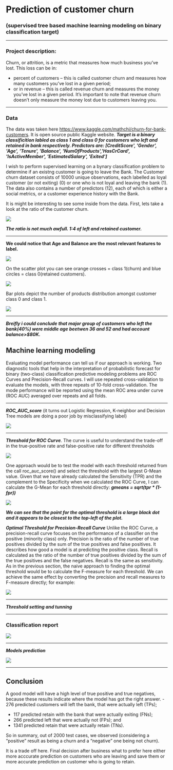 # Prediction of customer churn
### (supervised tree based machine learning modeling on binary classification target) 

---

### Project description:
Churn, or attrition, is a metric that measures how much business you’ve lost. This loss can be in:
- percent of customers – this is called customer churn and measures how many customers you’ve lost in a given period;
- or in revenue – this is called revenue churn and measures the money you’ve lost in a given period. It’s important to note that revenue churn doesn’t only measure the money lost due to customers leaving you. 

---

### Data

The data was taken here https://www.kaggle.com/mathchi/churn-for-bank-customers. It is open source public Kaggle website.
***Target is a binary classificition labled as class 1 and class 0 for customers who left and retained in bank respectively. Predictors are: [CreditScore', 'Gender', 'Age', 'Tenure', 'Balance', 'NumOfProducts','HasCrCard', 'IsActiveMember', 'EstimatedSalary', 'Exited']***
       

I wish to perform supervised learning on a bynary classification problem to determine if an existng customer is going to leave the Bank. The Customer churn dataset consists of 10000 unique observations, each labelled as loyal customer (or not exiting) (0) or one who is not loyal and leaving the bank (1). The data also contains a number of predictors (12), each of which is either a social  metrics, or a customer experience history with the Bank.

It is might be interesting to see some inside from the data. First, lets take a look at the ratio of the customer churn.

![](https://github.com/evgenygrobov/Customer-churn-prediction/blob/main/images/pie_chart.png)


***The ratio is not much awfull. 1:4 of left and retained customer.***

---

**We could notice that Age and Balance are the most relevant features to label.**

![](https://github.com/evgenygrobov/Customer-churn-prediction/blob/main/images/correl.png)

On the scatter plot you can see orange crosses = class 1(churn) and blue circles = class 0(retained customers).

![](https://github.com/evgenygrobov/Customer-churn-prediction/blob/main/images/AGE%7CBalance.png)

Bar plots depict the number of products distribution amongst customer class 0 and class 1.

![](https://github.com/evgenygrobov/Customer-churn-prediction/blob/main/images/Custome%7CProducts.png)

---

***Breifly i could conclude that major group of customers who left the bank(40%) were middle age beetwen 36 and 52 and had account balance>$80K.***


## Machine learning modeling

Evaluating model performance can tell us if our approach is working. Two diagnostic tools that help in the interpretation of probabilistic forecast for binary (two-class) classification predictive modeling problems are ROC Curves and Precision-Recall curves.
I will use repeated cross-validation to evaluate the models, with three repeats of 10-fold cross-validation. The mode performance will be reported using the mean ROC area under curve (ROC AUC) averaged over repeats and all folds.

---

***ROC_AUC_score*** (it turns out Logistic Regression, K-neighbor and Decision Tree models are doing a poor job by misclassifying label)


![](https://github.com/evgenygrobov/Customer-churn-prediction/blob/main/images/ROC_allmodel.png)

---

***Threshold for ROC Curve***. The curve is useful to understand the trade-off in the true-positive rate and false-positive rate for different thresholds


![](https://github.com/evgenygrobov/Customer-churn-prediction/blob/main/images/ROCbest.png)


One approach would be to test the model with each threshold returned from the call roc_auc_score() and select the threshold with the largest G-Mean value. Given that we have already calculated the Sensitivity (TPR) and the complement to the Specificity when we calculated the ROC Curve, I can calculate the G-Mean for each threshold directly: ***gmeans = sqrt(tpr * (1-fpr))***

![](https://github.com/evgenygrobov/Customer-churn-prediction/blob/main/images/ROCbestzoom.png)


***We can see that the point for the optimal threshold is a large black dot and it appears to be closest to the top-left of the plot.***

***Optimal Threshold for Precision-Recall Curve***
Unlike the ROC Curve, a precision-recall curve focuses on the performance of a classifier on the positive (minority class) only. Precision is the ratio of the number of true positives divided by the sum of the true positives and false positives. It describes how good a model is at predicting the positive class. Recall is calculated as the ratio of the number of true positives divided by the sum of the true positives and the false negatives. Recall is the same as sensitivity.
As in the previous section, the naive approach to finding the optimal threshold would be to calculate the F-measure for each threshold. We can achieve the same effect by converting the precision and recall measures to F-measure directly; for example:

![](https://github.com/evgenygrobov/Customer-churn-prediction/blob/main/images/F-score.png)

---

***Threshold setting and tunning***

---

### Classification report

![](https://github.com/evgenygrobov/Customer-churn-prediction/blob/main/images/class_report.png)

---

***Models prediction***

![](https://github.com/evgenygrobov/Customer-churn-prediction/blob/main/images/Models%20prediction.png)


---

## Conclusion

A good model will have a high level of true positive and true negatives, because these results indicate where the model has got the right answer. - 276 predicted customers will left the bank, that were actually left (TPs);
- 117 predicted retain with the bank that were actually exiting (FNs);
- 266 predicted left that were actually not (FPs); and
- 1341 predicted retain that were actually retain (TNs).

So in summary, out of 2000 test cases, we observed (considering a “positive” result as being a churn and a “negative” one being not churn).

It is a trade off here. Final decision after business what to prefer here either  more acccurate prediction on customers who are leaving  and save them or more accurate prediction on customer who is going to retain. 

